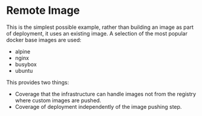# Remote Image

This is the simplest possible example, rather than building an image as part of deployment, it uses an existing image. A selection of the most popular docker base images are used:
- alpine
- nginx
- busybox
- ubuntu

This provides two things:

- Coverage that the infrastructure can handle images not from the registry where custom images are pushed.
- Coverage of deployment independently of the image pushing step.
